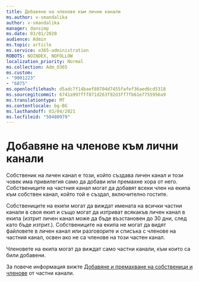 ```yaml
---
title: Добавяне на членове към лични канали
ms.author: v-smandalika
author: v-smandalika
manager: dansimp
ms.date: 03/01/2020
audience: Admin
ms.topic: article
ms.service: o365-administration
ROBOTS: NOINDEX, NOFOLLOW
localization_priority: Normal
ms.collection: Adm_O365
ms.custom:
- "9001223"
- "6875"
ms.openlocfilehash: d5adc7f14baef80704d7455fafef36aed6cd5318
ms.sourcegitcommit: 6741a997fff871d263f92d3ff7fb61e7755956a9
ms.translationtype: MT
ms.contentlocale: bg-BG
ms.lasthandoff: 03/04/2021
ms.locfileid: "50480979"
---
```

# <a name="adding-members-to-private-channels"></a>Добавяне на членове към лични канали

Собственик на личен канал е този, който създава личен канал и този човек има привилегия само да добави или премахне хора от него. Собствениците на частния канал могат да добавят всеки член на екипа към собствен канал, който той е създал, включително гостите.

Собствениците на екипи могат да виждат имената на всички частни канали в своя екип и също могат да изтриват всякакъв личен канал в екипа (изтрит личен канал може да бъде възстановен до 30 дни, след като бъде изтрит.). Собствениците на екипа не могат да видят файловете в личен канал или разговорите и списъка с членове на частния канал, освен ако не са членове на този частен канал.

Членовете на екипа могат да виждат само частни канали, към които са били добавени.

За повече информация вижте [Добавяне и премахване на собственици и членове](https://docs.microsoft.com/MicrosoftTeams/private-channels#adding-and-removing-owners-and-members) от частни канали.
